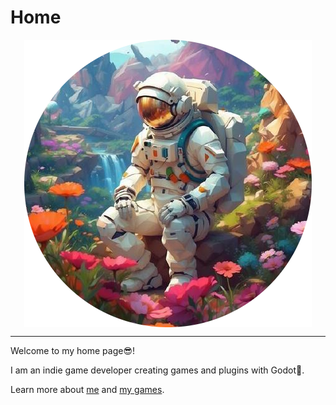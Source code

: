 # Home

<img src="images/altamkp_main.png" alt="altamkp" style="display: block; margin: 0 auto" />

---

Welcome to my home page😎!

I am an indie game developer creating games and plugins with Godot👾. 

Learn more about [me](aboutme.md) and [my games](games.md).
